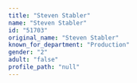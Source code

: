 ```yaml
---
title: "Steven Stabler"
name: "Steven Stabler"
id: "51703"
original_name: "Steven Stabler"
known_for_department: "Production"
gender: "2"
adult: "false"
profile_path: "null"
---
```

